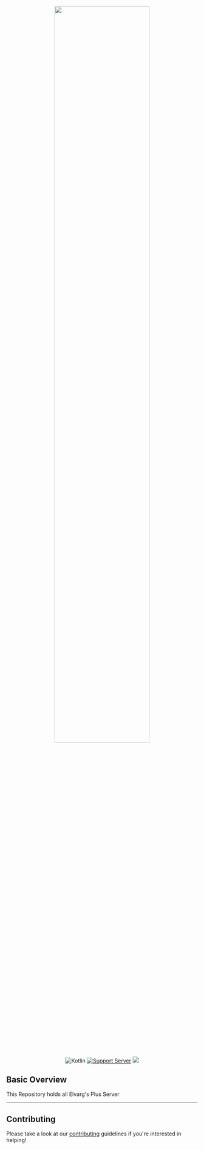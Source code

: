 <p></p>
<div align="center"><img width=70.5% src="https://www.giantbomb.com/a/uploads/scale_medium/0/299/439191-runescape_logo.png"></div>

<div align="center">

![Kotlin](https://img.shields.io/badge/kotlin-1.7.0-green.svg?style=for-the-badge&colorB=7289da)
[![Support Server](https://img.shields.io/discord/997669045144911966.svg?label=Discord&colorB=7289da&style=for-the-badge)](https://discord.gg/Je6yubHCZF)
![](https://img.shields.io/tokei/lines/github/ElvargPlus/Server?&colorB=7289da&style=for-the-badge)
</div>

## Basic Overview
This Repository holds all Elvarg's Plus Server


-----
## Contributing
Please take a look at our [contributing](https://github.com/anfederico/clairvoyant/blob/master/CONTRIBUTING.md) guidelines if you're interested in helping!

